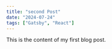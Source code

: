 ```yaml
---
title: "second Post"
date: "2024-07-24"
tags: ["Gatsby", "React"]
---
```


This is the content of my first blog post.
